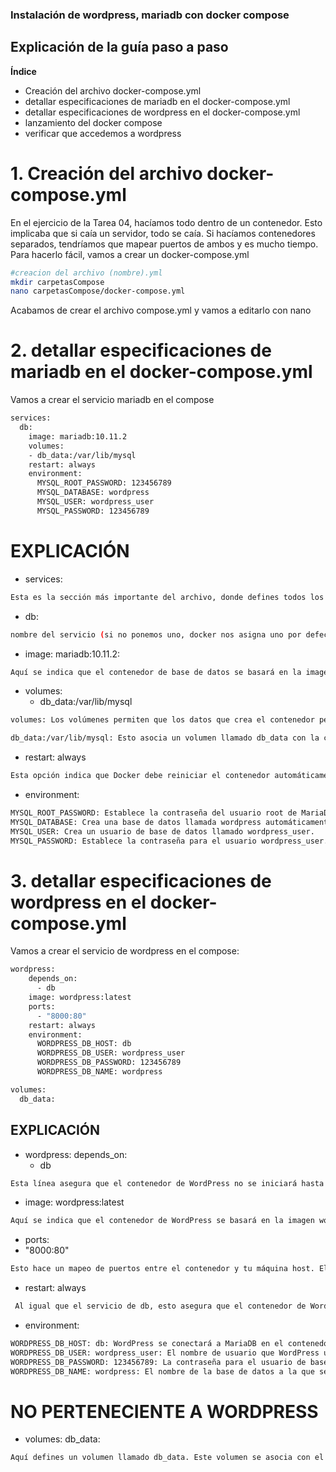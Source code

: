 ### Instalación de wordpress, mariadb con docker compose

## Explicación de la guía paso a paso

**Índice**
- Creación del archivo docker-compose.yml
- detallar especificaciones de mariadb en el docker-compose.yml
- detallar especificaciones de wordpress en el docker-compose.yml
- lanzamiento del docker compose
- verificar que accedemos a wordpress

# 1. Creación del archivo docker-compose.yml
En el ejercicio de la Tarea 04, hacíamos todo dentro de un contenedor. Esto implicaba que si caía un servidor, todo se caía. Si hacíamos contenedores separados, tendríamos que mapear puertos de ambos y es mucho tiempo. Para hacerlo fácil, vamos a crear un docker-compose.yml

```bash
#creacion del archivo (nombre).yml
mkdir carpetasCompose
nano carpetasCompose/docker-compose.yml
```
Acabamos de crear el archivo compose.yml y vamos a editarlo con nano

# 2. detallar especificaciones de mariadb en el docker-compose.yml
Vamos a crear el servicio mariadb en el compose
```bash
services:
  db:
    image: mariadb:10.11.2
    volumes:
    - db_data:/var/lib/mysql
    restart: always
    environment:
      MYSQL_ROOT_PASSWORD: 123456789
      MYSQL_DATABASE: wordpress
      MYSQL_USER: wordpress_user
      MYSQL_PASSWORD: 123456789

```

# EXPLICACIÓN 
- services: 
```bash
Esta es la sección más importante del archivo, donde defines todos los contenedores que forman parte de tu aplicación
```
- db: 
``` bash
nombre del servicio (si no ponemos uno, docker nos asigna uno por defecto)
```
- image: mariadb:10.11.2: 
```bash
Aquí se indica que el contenedor de base de datos se basará en la imagen mariadb versión 10.11.2. Docker descargará automáticamente esta imagen de Docker Hub si no la tienes en tu máquina.
```
- volumes:
  - db_data:/var/lib/mysql
```bash
volumes: Los volúmenes permiten que los datos que crea el contenedor persistan en tu máquina host, es decir, que si el contenedor se elimina o reinicia, los datos (como las tablas de la base de datos) no se pierdan.

db_data:/var/lib/mysql: Esto asocia un volumen llamado db_data con la carpeta /var/lib/mysql dentro del contenedor, que es donde MariaDB guarda sus bases de datos. Así, aunque elimines el contenedor, los datos persistirán en el volumen db_data en tu máquina host.
```
- restart: always
```bash
Esta opción indica que Docker debe reiniciar el contenedor automáticamente si se detiene o falla.
```

- environment:
```bash
MYSQL_ROOT_PASSWORD: Establece la contraseña del usuario root de MariaDB.
MYSQL_DATABASE: Crea una base de datos llamada wordpress automáticamente.
MYSQL_USER: Crea un usuario de base de datos llamado wordpress_user.
MYSQL_PASSWORD: Establece la contraseña para el usuario wordpress_user.

```

# 3. detallar especificaciones de wordpress en el docker-compose.yml

Vamos a crear el servicio de wordpress en el compose:
```bash
wordpress:
    depends_on:
      - db
    image: wordpress:latest
    ports:
      - "8000:80"
    restart: always
    environment:
      WORDPRESS_DB_HOST: db
      WORDPRESS_DB_USER: wordpress_user
      WORDPRESS_DB_PASSWORD: 123456789
      WORDPRESS_DB_NAME: wordpress

volumes:
  db_data:

```

## EXPLICACIÓN  

-   wordpress:
    depends_on:
    - db
```bash
Esta línea asegura que el contenedor de WordPress no se iniciará hasta que el servicio db (MariaDB) esté en marcha. WordPress necesita conectarse a la base de datos para funcionar correctamente.

```
- image: wordpress:latest

```bash
Aquí se indica que el contenedor de WordPress se basará en la imagen wordpress, utilizando la última versión disponible en Docker Hub.
```

- ports:
 - "8000:80"
```bash
Esto hace un mapeo de puertos entre el contenedor y tu máquina host. El puerto 80 es el puerto que utiliza Apache (el servidor web dentro del contenedor de WordPress), y el puerto 8000 es el puerto en tu máquina. Esto significa que puedes acceder a WordPress en tu navegador desde http://(ip maquina):8000.
```

- restart: always
```bash
 Al igual que el servicio de db, esto asegura que el contenedor de WordPress se reinicie automáticamente si falla.
```

- environment:

```bash
WORDPRESS_DB_HOST: db: WordPress se conectará a MariaDB en el contenedor db.
WORDPRESS_DB_USER: wordpress_user: El nombre de usuario que WordPress usará para conectarse a MariaDB.
WORDPRESS_DB_PASSWORD: 123456789: La contraseña para el usuario de base de datos wordpress_user.
WORDPRESS_DB_NAME: wordpress: El nombre de la base de datos a la que se conectará WordPress (la misma que creaste en el servicio db).
```

# NO PERTENECIENTE A WORDPRESS  
- volumes:
  db_data:
```bash
Aquí defines un volumen llamado db_data. Este volumen se asocia con el contenedor de MariaDB para guardar las bases de datos de forma persistente en tu máquina.

```



